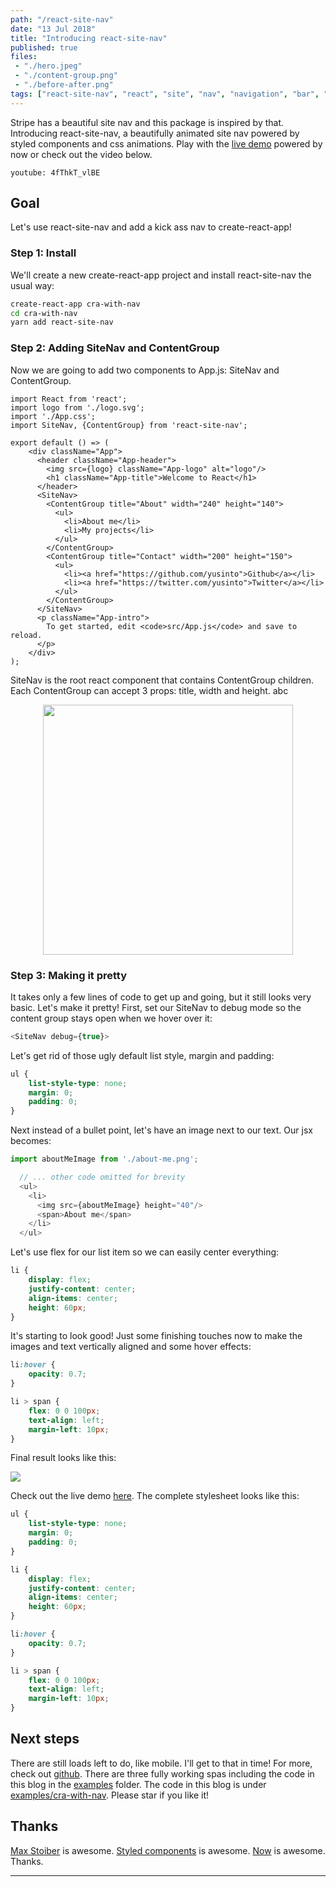 ```yaml
---
path: "/react-site-nav"
date: "13 Jul 2018"
title: "Introducing react-site-nav"
published: true
files: 
 - "./hero.jpeg"
 - "./content-group.png"
 - "./before-after.png"
tags: ["react-site-nav", "react", "site", "nav", "navigation", "bar", "navbar", "stripe", "styled", "components", "menu", "css", "animations", "grid", "cssgrid"]
---
```


Stripe has a beautiful site nav and this package is inspired by that.
Introducing react-site-nav, a beautifully animated site nav powered by styled components
and css animations. Play with the [live demo](https://now-evztwufdfm.now.sh) powered by now
or check out the video below.

`youtube: 4fThkT_vlBE`

## Goal
Let's use react-site-nav and add a kick ass nav to create-react-app!

### Step 1: Install

We'll create a new create-react-app project and install react-site-nav the usual way:

```sh
create-react-app cra-with-nav
cd cra-with-nav
yarn add react-site-nav
```

### Step 2: Adding SiteNav and ContentGroup

Now we are going to add two components to App.js: SiteNav and ContentGroup.

```javascript{4,12-25}
import React from 'react';
import logo from './logo.svg';
import './App.css';
import SiteNav, {ContentGroup} from 'react-site-nav';

export default () => (
    <div className="App">
      <header className="App-header">
        <img src={logo} className="App-logo" alt="logo"/>
        <h1 className="App-title">Welcome to React</h1>
      </header>
      <SiteNav>
        <ContentGroup title="About" width="240" height="140">
          <ul>
            <li>About me</li>
            <li>My projects</li>
          </ul>
        </ContentGroup>
        <ContentGroup title="Contact" width="200" height="150">
          <ul>
            <li><a href="https://github.com/yusinto">Github</a></li>
            <li><a href="https://twitter.com/yusinto">Twitter</a></li>
          </ul>
        </ContentGroup>
      </SiteNav>
      <p className="App-intro">
        To get started, edit <code>src/App.js</code> and save to reload.
      </p>
    </div>
);
```

SiteNav is the root react component that contains ContentGroup children.
Each ContentGroup can accept 3 props: title, width and height.
abc
<p align="center">
<img src="/static/content-group-396901a1a29375028ed6be56abf069b0.png" width="400" id="markdownImage"/>
</p>


### Step 3: Making it pretty

It takes only a few lines of code to get up and going, but it still looks very basic.
Let's make it pretty! First, set our SiteNav to debug mode so the content group stays open
when we hover over it:

```js
<SiteNav debug={true}>
```

Let's get rid of those ugly default list style, margin and padding:

```css
ul {
    list-style-type: none;
    margin: 0;
    padding: 0;
}
```

Next instead of a bullet point, let's have an image next to our text. Our jsx becomes:

```js
import aboutMeImage from './about-me.png';

  // ... other code omitted for brevity
  <ul>
    <li>
      <img src={aboutMeImage} height="40"/>
      <span>About me</span>
    </li>
  </ul>
```

Let's use flex for our list item so we can easily center everything:

```css
li {
    display: flex;
    justify-content: center;
    align-items: center;
    height: 60px;
}
```

It's starting to look good! Just some finishing touches now to make the images and text vertically
aligned and some hover effects:

```css
li:hover {
    opacity: 0.7;
}

li > span {
    flex: 0 0 100px;
    text-align: left;
    margin-left: 10px;
}
```

Final result looks like this:

<img src="/static/before-after-ce4e99e70fefa6289df75704480ee784.png" id="markdownImage"/>

Check out the live demo [here](https://build-licattzisr.now.sh/). The complete stylesheet looks
like this:

```css
ul {
    list-style-type: none;
    margin: 0;
    padding: 0;
}

li {
    display: flex;
    justify-content: center;
    align-items: center;
    height: 60px;
}

li:hover {
    opacity: 0.7;
}

li > span {
    flex: 0 0 100px;
    text-align: left;
    margin-left: 10px;
}
```

## Next steps
There are still loads left to do, like mobile. I'll get to that in time! For more, 
check out [github](https://github.com/yusinto/react-site-nav). There are three fully
working spas including the code in this blog in the [examples](https://github.com/yusinto/react-site-nav/tree/master/examples)
folder. The code in this blog is under [examples/cra-with-nav](https://github.com/yusinto/react-site-nav/tree/master/examples/cra-with-nav). 
Please star if you like it!

## Thanks
[Max Stoiber](https://mxstbr.com/) is awesome.
[Styled components](https://www.styled-components.com/) is awesome.
[Now](https://zeit.co/now) is awesome. Thanks.

---------------------------------------------------------------------------------------

